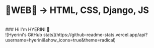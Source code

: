 

<!--
**HYERINI/HYERINI** is a ✨ _special_ ✨ repository because its `README.md` (this file) appears on your GitHub profile.

Here are some ideas to get you started:

- 🔭 I’m currently working on ...
- 🌱 I’m currently learning ...
- 👯 I’m looking to collaborate on ...
- 🤔 I’m looking for help with ...
- 💬 Ask me about ...
- 📫 How to reach me: ...
- 😄 Pronouns: ...
- ⚡ Fun fact: ...
-->

📖WEB📖 -> HTML, CSS, Django, JS
====================================================================================================================
<br>
### Hi I'm HYERINI 👋
<br>
![Hyerini's GitHub stats](https://github-readme-stats.vercel.app/api?username=hyerini&show_icons=true&theme=radical)


